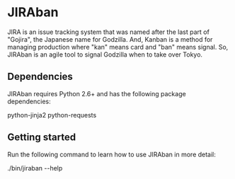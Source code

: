 JIRAban
=======

JIRA is an issue tracking system that was named after the last part of
"Gojira", the Japanese name for Godzilla. And, Kanban is a method for
managing production where "kan" means card and "ban" means signal. So,
JIRAban is an agile tool to signal Godzilla when to take over Tokyo.


Dependencies
------------

JIRAban requires Python 2.6+ and has the following package dependencies:

  python-jinja2
  python-requests


Getting started
---------------

Run the following command to learn how to use JIRAban in more detail:

  ./bin/jiraban --help
